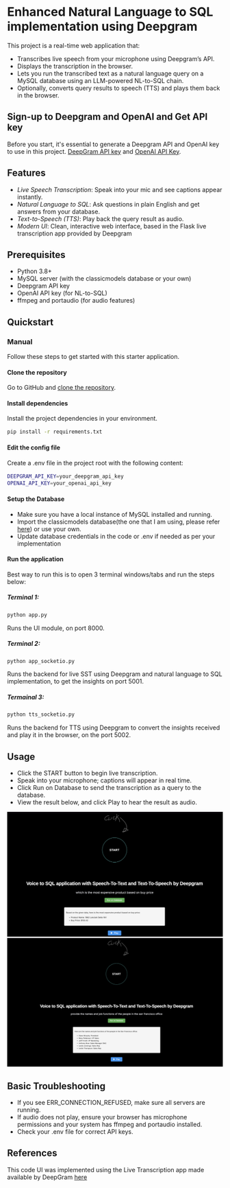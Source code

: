 # Enhanced Natural Language to SQL implementation using Deepgram

This project is a real-time web application that:
- Transcribes live speech from your microphone using Deepgram’s API.
- Displays the transcription in the browser.
- Lets you run the transcribed text as a natural language query on a MySQL database using an LLM-powered NL-to-SQL chain.
- Optionally, converts query results to speech (TTS) and plays them back in the browser.


## Sign-up to Deepgram and OpenAI and Get API key

Before you start, it's essential to generate a Deepgram API and OpenAI key to use in this project. [DeepGram API key](https://console.deepgram.com/signup?jump=keys) and [OpenAI API Key](https://platform.openai.com).

## Features
- *Live Speech Transcription*: Speak into your mic and see captions appear instantly.
- *Natural Language to SQL*: Ask questions in plain English and get answers from your database.
- *Text-to-Speech (TTS)*: Play back the query result as audio.
- *Modern UI*: Clean, interactive web interface, based in the Flask live transcription app provided by Deepgram

## Prerequisites
- Python 3.8+
- MySQL server (with the classicmodels database or your own)
- Deepgram API key
- OpenAI API key (for NL-to-SQL)
- ffmpeg and portaudio (for audio features)

## Quickstart

### Manual

Follow these steps to get started with this starter application.

#### Clone the repository

Go to GitHub and [clone the repository](https://github.com/avnishkanungo/NLToSQLEnhanced.git).

#### Install dependencies

Install the project dependencies in your environment.

```bash
pip install -r requirements.txt
```

#### Edit the config file

Create a .env file in the project root with the following content:

```bash
DEEPGRAM_API_KEY=your_deepgram_api_key
OPENAI_API_KEY=your_openai_api_key
```

#### Setup the Database

- Make sure you have a local instance of MySQL installed and running.
- Import the classicmodels database(the one that I am using, please refer [here](https://www.mysqltutorial.org/getting-started-with-mysql/mysql-sample-database/)) or use your own.
- Update database credentials in the code or .env if needed as per your implementation

#### Run the application

Best way to run this is to open 3 terminal windows/tabs and run the steps below:

##### Terminal 1:

```bash
python app.py
```
Runs the UI module, on port 8000.


##### Terminal 2:

```bash
python app_socketio.py
```
Runs the backend for live SST using Deepgram and natural language to SQL implementation, to get the insights on port 5001.

##### Termainal 3:
```bash
python tts_socketio.py
```
Runs the backend for TTS using Deepgram to convert the insights received and play it in the browser, on the port 5002.

## Usage

- Click the START button to begin live transcription.
- Speak into your microphone; captions will appear in real time.
- Click Run on Database to send the transcription as a query to the database.
- View the result below, and click Play to hear the result as audio.

![How the running app will look](NLTOSQL_Enhanced.png)
![Another Example](NLSQL_Enhanced2.png)

## Basic Troubleshooting

- If you see ERR_CONNECTION_REFUSED, make sure all servers are running.
- If audio does not play, ensure your browser has microphone permissions and your system has ffmpeg and portaudio installed.
- Check your .env file for correct API keys.

## References

This code UI was implemented using the Live Transcription app made available by DeepGram [here](https://github.com/deepgram-starters/flask-live-transcription)

